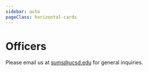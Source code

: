 ```yaml
---
sidebar: auto
pageClass: horizontal-cards
---
```


# Officers

Please email us at [sums@ucsd.edu](mailto:sums@ucsd.edu) for general inquiries.

<!-- PRESIDENT -->

<Officer
    name="Fred Rajasekaran"
    image="FrederickRajasekaran.jpg"
    email="frajasek@ucsd.edu"
    major="Math, Physics"
    year="4th Year, Sixth">
<template v-slot:title>

## President

</template>
<template v-slot:extra>

> I joined SUMS because I wanted to be around other likeminded people who have a passion for math.
> As president, I hope to help spread this passion to others at UCSD and help the club grow.

Favorite Fields of Math: *Probability and PDEs* <br />
Favorite Math Classes: *MATH 140* <br />
Hobbies: *Lifting, Travelling, Basketball* <br />
Site: [sites.google.com/fredraj](https://sites.google.com/view/fredraj)

</template>
</Officer>

<!-- VICE PRESIDENT INTERNAL -->

<Officer
    name="Seung Hyun &quot;Harry&quot; Cheon"
    image="HarryCheon.jpg"
    email="scheon@ucsd.edu"
    major="Applied Mathematics and Data Science"
    year="3rd Year, Warren">
<template v-slot:title>

## Vice President Internal

</template>
<template v-slot:extra>

> I joined SUMS in the hopes to contribute to the undergraduate Mathematics program here at UCSD.
> Despite the large undergraduate population, the Mathematics department doesn't have a very strong presence on campus.
> I wish to change that and make UCSD a place where you can be proud of being a part of the Math program.

Favorite Fields of Math: *Probability & Statistics, Graph Theory* <br />
Favorite Math Classes: *MATH 154, Math 170A* <br />
Hobbies: *Golf, Basketball, Baseball, Cooking, Reading*

</template>
</Officer>

<!-- VICE PRESIDENT EXTERNAL -->

<Officer
    name="Julianne Galang"
    image=""
    email="jgalang@ucsd.edu"
    major="ICAM Music, Mathematics minor"
    year="3rd Year, Marshall">
<template v-slot:title>

## Vice President External

</template>
<template v-slot:extra>

> I joined SUMS to meet other students who share the same interests in math as I do.
> As an officer, I hope to get more people involved and interested in math.

Favorite Fields of Math: *Real Analysis* <br />
Favorite Math Classes: *Math 140A* <br />
Hobbies: *Playing music, Crocheting, Baking*

</template>
</Officer>

<!-- SECRETARY -->

<Officer
    name="Shir Levin"
    image="ShirLevin.jpeg"
    email="sblevin@ucsd.edu"
    major="Applied Mathematics"
    year="3rd Year, Sixth">
<template v-slot:title>

## Secretary

</template>
<template v-slot:extra>

> I joined SUMS to connect with my peers in the math department.
> As secretary, I hope to interact with more math majors and show a sense of community.

Favorite Fields of Math: *Probability and Statistics* <br />
Favorite Math Classes: *Math 18: Linear Algebra* <br />
Hobbies: *Reading and Hiking*

</template>
</Officer>

<!-- TREASURER -->

<Officer
    name="Alliya Eid"
    image="AlliyaEid.jpeg"
    email="aeid@ucsd.edu"
    major="Math-Secondary Education"
    year="3rd Year, Sixth">
<template v-slot:title>

## Treasurer

</template>
<template v-slot:extra>

> I joined SUMS to meet others who are in the same field as me and have a passion for math.
> I hope to get more people involved within the community and have some fun.

Favorite Fields of Math: *Linear Algebra and Statistics* <br />
Favorite Math Classes: *MATH 183, MATH 102* <br />
Hobbies: *Baking, Going to Concerts*

</template>
</Officer>

<!-- EVENTS CHAIR -->

<Officer
    name="Gallant Tsao"
    image="GallantTsao.jpg"
    email="ctsao@ucsd.edu"
    major="Applied Mathematics"
    year="2nd Year, Sixth">
<template v-slot:title>

## Events Chair

</template>
<template v-slot:extra>

> Meet more people interested in math :)

Favorite Fields of Math: *Chaos Theory* <br />
Favorite Math Classes: *Math 31AH* <br />
Hobbies: *Tennis* <br />

</template>
</Officer>

<!-- WORKSHOPS CHAIR -->

<Officer
    name="Devanshi Jain"
    image="DevanshiJain.png"
    email="djain@ucsd.edu"
    major="Mathematics, Computer Science"
    year="2nd Year, Revelle">
<template v-slot:title>

## Workshops Chair

</template>
<template v-slot:extra>

> I joined SUMS since it is a great place to be around people with a similar passion for math. 
> It is a welcoming and close-knit community for math majors, and as an officer, I hope to get more people involved and provide an opportunity for them to learn and connect. 

Favorite Fields of Math: *Linear Algebra and Combinatorics* <br />
Favorite Math Classes: *Math 31AH, Math 184* <br />
Hobbies: *Flying, Jump Roping, Cooking, Minesweeper, Chess*

</template>
</Officer>

<!-- PUBLICITY CHAIR -->

<Officer
    name="Julie Hunter"
    image="JulieHunter.jpeg"
    email="jmhunter@ucsd.edu"
    major="Applied Mathematics"
    year="2nd Year, Revelle">
<template v-slot:title>

## Publicity Chair

</template>
<template v-slot:extra>

> I joined SUMS because I wanted to meet more math majors and learn more about what career fields I could go into with a math degree.
> I really love being around other students that enjoy math as much as I do.

Favorite Fields of Math: *Calculus* <br />
Favorite Math Classes: *MATH 20C* <br />
Hobbies: *Soccer, Running, Crafts, Painting*

</template>
</Officer>

<!-- HISTORIAN -->

<Officer
    name="Anuj Jain"
    image=""
    email=""
    major=""
    year="">
<template v-slot:title>

## Historian

</template>
<template v-slot:extra>

> 

Favorite Fields of Math: *-* <br />
Favorite Math Classes: *-* <br />
Hobbies: *-*

</template>
</Officer>

<!-- TECH CHAIR -->

<Officer
    name="Mica Li"
    image="MicaLi.jpg"
    email="myl010@ucsd.edu"
    major="Applied Mathematics"
    year="2nd Year, ERC">
<template v-slot:title>

## Tech Chair

</template>
<template v-slot:extra>

> I joined SUMS because I wanted to meet other math majors in a more social setting and to also find others who are passionate about mathematics.

Favorite Fields of Math: *Calculus and Number Theory* <br />
Favorite Math Classes: *Math 20E* <br />
Hobbies: *Running, Knitting, Watching TV Shows*

</template>
</Officer>

<!-- COMMUNITY ADVISOR -->

<Officer
    name="Diana Platero-Lopez"
    image="APM.jpeg"
    email="dplatero@ucsd.edu"
    major=""
    year="Department of Mathematics">
<template v-slot:title>

## Community Advisor

</template>
<template v-slot:extra>

> Diana Platero-Lopez is the Community Advisor of SUMS as well as the Student Affairs Manager of the Department of Mathematics.

</template>
</Officer>
